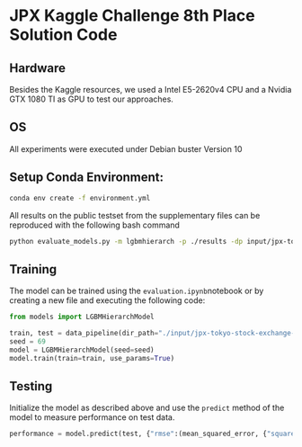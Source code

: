 # JPX Kaggle Challenge 8th Place Solution Code

## Hardware
Besides the Kaggle resources, we used a Intel E5-2620v4 CPU and a Nvidia GTX 1080 TI as GPU to test our approaches.

## OS
All experiments were executed under Debian buster Version 10

## Setup Conda Environment: 

```sh
conda env create -f environment.yml
```

All results on the public testset from the supplementary files can be reproduced with the following bash command

```sh
python evaluate_models.py -m lgbmhierarch -p ./results -dp input/jpx-tokyo-stock-exchange-prediction/ -d 0
```

## Training 
The model can be trained using the `evaluation.ipynb`notebook or by creating a new file and executing the following code:

```py
from models import LGBMHierarchModel

train, test = data_pipeline(dir_path="./input/jpx-tokyo-stock-exchange-prediction")
seed = 69
model = LGBMHierarchModel(seed=seed)
model.train(train=train, use_params=True)
```

## Testing
Initialize the model as described above and use the `predict` method of the model to measure performance on test data.

```py
performance = model.predict(test, {"rmse":(mean_squared_error, {"squared":False})})
```